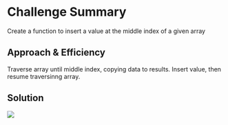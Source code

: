 # Challenge Summary
Create a function to insert a value at the middle index of a given array

## Approach & Efficiency
Traverse array until middle index, copying data to results.   Insert value, then resume traversinng array.

## Solution
<img src="../assets/array-shift.jpg">